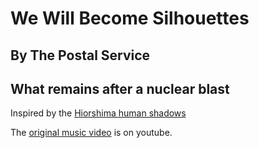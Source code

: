 # We Will Become Silhouettes
## By The Postal Service
## What remains after a nuclear blast

Inspired by the [Hiorshima human shadows](https://www.openculture.com/2016/03/the-shadow-of-a-hiroshima-victim-etched-into-stone-steps-is-all-that-remains-after-1945-atomic-blast.html)

The [original music video](https://www.youtube.com/watch?v=0rKC7ElkTUQ&list=RD0rKC7ElkTUQ&start_radio=1) is on youtube.